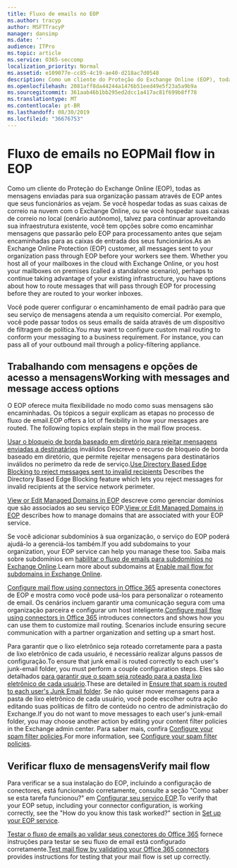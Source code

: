 ```yaml
---
title: Fluxo de emails no EOP
ms.author: tracyp
author: MSFTTracyP
manager: dansimp
ms.date: ''
audience: ITPro
ms.topic: article
ms.service: O365-seccomp
localization_priority: Normal
ms.assetid: e109077e-cc85-4c19-ae40-d218ac7d0548
description: Como um cliente do Proteção do Exchange Online (EOP), todas as mensagens enviadas para sua organização passam através de EOP antes que seus funcionários as vejam. Se você hospedar todas as suas caixas de correio na nuvem com o Exchange Online, ou se você hospedar suas caixas de correio no local (cenário autônomo), talvez para continuar aproveitando sua infraestrutura existente, você tem opções sobre como encaminhar mensagens que passarão pelo EOP para processamento antes que sejam encaminhadas para as caixas de entrada dos seus funcionários.
ms.openlocfilehash: 2081aff8da44244a1476b51eed49e5f23a5a9b9a
ms.sourcegitcommit: 361aab46b1bb295ed2dcc1a417ac81f699b8ff78
ms.translationtype: MT
ms.contentlocale: pt-BR
ms.lasthandoff: 08/30/2019
ms.locfileid: "36676753"
---
```

# <a name="mail-flow-in-eop"></a><span data-ttu-id="cbf3e-104">Fluxo de emails no EOP</span><span class="sxs-lookup"><span data-stu-id="cbf3e-104">Mail flow in EOP</span></span>

<span data-ttu-id="cbf3e-p102">Como um cliente do Proteção do Exchange Online (EOP), todas as mensagens enviadas para sua organização passam através de EOP antes que seus funcionários as vejam. Se você hospedar todas as suas caixas de correio na nuvem com o Exchange Online, ou se você hospedar suas caixas de correio no local (cenário autônomo), talvez para continuar aproveitando sua infraestrutura existente, você tem opções sobre como encaminhar mensagens que passarão pelo EOP para processamento antes que sejam encaminhadas para as caixas de entrada dos seus funcionários.</span><span class="sxs-lookup"><span data-stu-id="cbf3e-p102">As an Exchange Online Protection (EOP) customer, all messages sent to your organization pass through EOP before your workers see them. Whether you host all of your mailboxes in the cloud with Exchange Online, or you host your mailboxes on premises (called a standalone scenario), perhaps to continue taking advantage of your existing infrastructure, you have options about how to route messages that will pass through EOP for processing before they are routed to your worker inboxes.</span></span>
  
<span data-ttu-id="cbf3e-p103">Você pode querer configurar o encaminhamento de email padrão para que seu serviço de mensagens atenda a um requisito comercial. Por exemplo, você pode passar todos os seus emails de saída através de um dispositivo de filtragem de política.</span><span class="sxs-lookup"><span data-stu-id="cbf3e-p103">You may want to configure custom mail routing to conform your messaging to a business requirement. For instance, you can pass all of your outbound mail through a policy-filtering appliance.</span></span>
  
## <a name="working-with-messages-and-message-access-options"></a><span data-ttu-id="cbf3e-109">Trabalhando com mensagens e opções de acesso a mensagens</span><span class="sxs-lookup"><span data-stu-id="cbf3e-109">Working with messages and message access options</span></span>

<span data-ttu-id="cbf3e-p104">O EOP oferece muita flexibilidade no modo como suas mensagens são encaminhadas. Os tópicos a seguir explicam as etapas no processo de fluxo de email.</span><span class="sxs-lookup"><span data-stu-id="cbf3e-p104">EOP offers a lot of flexibility in how your messages are routed. The following topics explain steps in the mail flow process.</span></span>
  
<span data-ttu-id="cbf3e-112">[Usar o bloqueio de borda baseado em diretório para rejeitar mensagens enviadas a destinatários](https://docs.microsoft.com/exchange/mail-flow-best-practices/use-directory-based-edge-blocking) inválidos Descreve o recurso de bloqueio de borda baseado em diretório, que permite rejeitar mensagens para destinatários inválidos no perímetro da rede de serviço.</span><span class="sxs-lookup"><span data-stu-id="cbf3e-112">[Use Directory Based Edge Blocking to reject messages sent to invalid recipients](https://docs.microsoft.com/exchange/mail-flow-best-practices/use-directory-based-edge-blocking) Describes the Directory Based Edge Blocking feature which lets you reject messages for invalid recipients at the service network perimeter.</span></span> 
  
<span data-ttu-id="cbf3e-113">[View or Edit Managed Domains in EOP](https://docs.microsoft.com/exchange/mail-flow-best-practices/manage-accepted-domains/manage-accepted-domains) descreve como gerenciar domínios que são associados ao seu serviço EOP.</span><span class="sxs-lookup"><span data-stu-id="cbf3e-113">[View or Edit Managed Domains in EOP](https://docs.microsoft.com/exchange/mail-flow-best-practices/manage-accepted-domains/manage-accepted-domains) describes how to manage domains that are associated with your EOP service.</span></span>
  
<span data-ttu-id="cbf3e-114">Se você adicionar subdomínios à sua organização, o serviço do EOP poderá ajudá-lo a gerenciá-los também.</span><span class="sxs-lookup"><span data-stu-id="cbf3e-114">If you add subdomains to your organization, your EOP service can help you manage these too.</span></span> <span data-ttu-id="cbf3e-115">Saiba mais sobre subdomínios em [habilitar o fluxo de emails para subdomínios no Exchange Online](https://docs.microsoft.com/exchange/mail-flow-best-practices/manage-accepted-domains/enable-mail-flow-for-subdomains).</span><span class="sxs-lookup"><span data-stu-id="cbf3e-115">Learn more about subdomains at [Enable mail flow for subdomains in Exchange Online](https://docs.microsoft.com/exchange/mail-flow-best-practices/manage-accepted-domains/enable-mail-flow-for-subdomains).</span></span>
  
<span data-ttu-id="cbf3e-p106">[Configure mail flow using connectors in Office 365](https://docs.microsoft.com/exchange/mail-flow-best-practices/use-connectors-to-configure-mail-flow/use-connectors-to-configure-mail-flow) apresenta conectores de EOP e mostra como você pode usá-los para personalizar o roteamento de email. Os cenários incluem garantir uma comunicação segura com uma organização parceira e configurar um host inteligente.</span><span class="sxs-lookup"><span data-stu-id="cbf3e-p106">[Configure mail flow using connectors in Office 365](https://docs.microsoft.com/exchange/mail-flow-best-practices/use-connectors-to-configure-mail-flow/use-connectors-to-configure-mail-flow) introduces connectors and shows how you can use them to customize mail routing. Scenarios include ensuring secure communication with a partner organization and setting up a smart host.</span></span>
  
<span data-ttu-id="cbf3e-118">Para garantir que o lixo eletrônico seja roteado corretamente para a pasta de lixo eletrônico de cada usuário, é necessário realizar alguns passos de configuração.</span><span class="sxs-lookup"><span data-stu-id="cbf3e-118">To ensure that junk email is routed correctly to each user's junk-email folder, you must perform a couple configuration steps.</span></span> <span data-ttu-id="cbf3e-119">Eles são detalhados [para garantir que o spam seja roteado para a pasta lixo eletrônico de cada usuário](../ensure-that-spam-is-routed-to-each-user-s-junk-email-folder.md).</span><span class="sxs-lookup"><span data-stu-id="cbf3e-119">These are detailed in [Ensure that spam is routed to each user's Junk Email folder](../ensure-that-spam-is-routed-to-each-user-s-junk-email-folder.md).</span></span> <span data-ttu-id="cbf3e-120">Se não quiser mover mensagens para a pasta de lixo eletrônico de cada usuário, você pode escolher outra ação editando suas políticas de filtro de conteúdo no centro de administração do Exchange.</span><span class="sxs-lookup"><span data-stu-id="cbf3e-120">If you do not want to move messages to each user's junk-email folder, you may choose another action by editing your content filter policies in the Exchange admin center.</span></span> <span data-ttu-id="cbf3e-121">Para saber mais, confira [Configure your spam filter policies](../configure-your-spam-filter-policies.md).</span><span class="sxs-lookup"><span data-stu-id="cbf3e-121">For more information, see [Configure your spam filter policies](../configure-your-spam-filter-policies.md).</span></span>
  
## <a name="verify-mail-flow"></a><span data-ttu-id="cbf3e-122">Verificar fluxo de mensagens</span><span class="sxs-lookup"><span data-stu-id="cbf3e-122">Verify mail flow</span></span>

<span data-ttu-id="cbf3e-p108">Para verificar se a sua instalação do EOP, incluindo a configuração de conectores, está funcionando corretamente, consulte a seção "Como saber se esta tarefa funcionou?" em [Configurar seu serviço EOP](set-up-your-eop-service.md).</span><span class="sxs-lookup"><span data-stu-id="cbf3e-p108">To verify that your EOP setup, including your connector configuration, is working correctly, see the "How do you know this task worked?" section in [Set up your EOP service](set-up-your-eop-service.md).</span></span>
  
<span data-ttu-id="cbf3e-125">[Testar o fluxo de emails ao validar seus conectores do Office 365](https://docs.microsoft.com/exchange/mail-flow-best-practices/test-mail-flow) fornece instruções para testar se seu fluxo de email está configurado corretamente.</span><span class="sxs-lookup"><span data-stu-id="cbf3e-125">[Test mail flow by validating your Office 365 connectors](https://docs.microsoft.com/exchange/mail-flow-best-practices/test-mail-flow) provides instructions for testing that your mail flow is set up correctly.</span></span>
